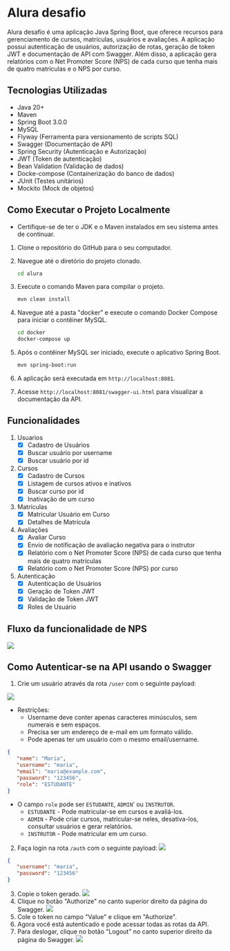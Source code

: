 # Alura desafio

Alura desafio é uma aplicação Java Spring Boot, que oferece recursos para gerenciamento de cursos, matrículas, usuários e avaliações. A aplicação possui autenticação de usuários, autorização de rotas, geração de token JWT e documentação de API com Swagger. Além disso, a aplicação gera relatórios com o Net Promoter Score (NPS) de cada curso que tenha mais de quatro matrículas e o NPS por curso. 

## Tecnologias Utilizadas
- Java 20+
- Maven
- Spring Boot 3.0.0
- MySQL
- Flyway (Ferramenta para versionamento de scripts SQL)
- Swagger (Documentação de API)
- Spring Security (Autenticação e Autorização)
- JWT (Token de autenticação)
- Bean Validation (Validação de dados)
- Docke-compose (Containerização do banco de dados)
- JUnit (Testes unitários)
- Mockito (Mock de objetos)


## Como Executar o Projeto Localmente

- Certifique-se de ter o JDK e o Maven instalados em seu sistema antes de continuar.

1. Clone o repositório do GitHub para o seu computador.

2. Navegue até o diretório do projeto clonado.
    ```bash
    cd alura
    ```
3. Execute o comando Maven para compilar o projeto.
    ```bash
    mvn clean install
    ```
4. Navegue até a pasta "docker" e execute o comando Docker Compose para iniciar o contêiner MySQL.
    ```bash
    cd docker
    docker-compose up
    ```
5. Após o contêiner MySQL ser iniciado, execute o aplicativo Spring Boot.
    ```bash
    mvn spring-boot:run
    ```
6. A aplicação será executada em `http://localhost:8081`.

7. Acesse `http://localhost:8081/swagger-ui.html` para visualizar a documentação da API.


## Funcionalidades

1. Usuarios
    - [x] Cadastro de Usuários
    - [x] Buscar usuário por username
    - [x] Buscar usuário por id
2. Cursos
    - [x] Cadastro de Cursos
    - [x] Listagem de cursos ativos e inativos
    - [x] Buscar curso por id
    - [x] Inativação de um curso
3. Matrículas
    - [x] Matricular Usuário em Curso
    - [x] Detalhes de Matrícula
4. Avaliações
    - [x] Avaliar Curso
    - [x] Envio de notificação de avaliação negativa para o instrutor
    - [x] Relatório com o Net Promoter Score (NPS) de cada curso que tenha mais de quatro matrículas
    - [x] Relatório com o Net Promoter Score (NPS) por curso
5. Autenticação
    - [x] Autenticação de Usuários
    - [x] Geração de Token JWT
    - [x] Validação de Token JWT
    - [x] Roles de Usuário

## Fluxo da funcionalidade de NPS
<img loading="lazy" src="https://r2.easyimg.io/k6ypam0pg/untitled-2024-03-26-2300.png" ><br>

## Como Autenticar-se na API usando o Swagger
1. Crie um usuário através da rota `/user` com o seguinte payload:

<img loading="lazy" src="https://r2.easyimg.io/5h1y9uikb/user.png" ><br>
 - Restrições:
   - Username deve conter apenas caracteres minúsculos, sem numerais e sem espaços.
   - Precisa ser um endereço de e-mail em um formato válido.
   - Pode apenas ter um usuário com o mesmo email/username.
```json
{
   "name": "Maria",
   "username": "maria",
   "email": "maria@example.com",
   "password": "123456",
   "role": "ESTUDANTE"
}
```
- O campo `role` pode ser `ESTUDANTE`, `ADMIN`' ou `INSTRUTOR`.
   - `ESTUDANTE` - Pode matricular-se em cursos e avaliá-los.
   - `ADMIN` - Pode criar cursos, matricular-se neles, desativa-los, consultar usuários e gerar relatórios.
   - `INSTRUTOR` - Pode matricular em um curso.
2. Faça login na rota `/auth` com o seguinte payload:
<img loading="lazy" src="https://r2.easyimg.io/5h1y9uikb/auth.png" ><br>

```json
{
   "username": "maria",
   "password": "123456"
}
```
3. Copie o token gerado.
<img loading="lazy" src="https://r2.easyimg.io/5h1y9uikb/token.png" ><br>
4. Clique no botão "Authorize" no canto superior direito da página do Swagger.
<img loading="lazy" src="https://r2.easyimg.io/5h1y9uikb/auth-swagger.png" ><br>
5. Cole o token no campo "Value" e clique em "Authorize".
6. Agora você está autenticado e pode acessar todas as rotas da API.
7. Para deslogar, clique no botão "Logout" no canto superior direito da página do Swagger.
   <img loading="lazy" src="https://r2.easyimg.io/5h1y9uikb/auth-true.png" ><br>



